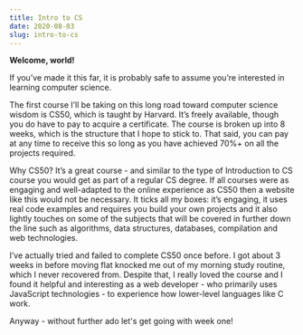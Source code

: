 ```yaml
---
title: Intro to CS
date: 2020-08-03
slug: intro-to-cs
---
```


**Welcome, world!**

If you’ve made it this far, it is probably safe to assume you’re interested in learning computer science.

The first course I’ll be taking on this long road toward computer science wisdom is CS50, which is taught by Harvard. It’s freely available, though you do have to pay to acquire a certificate. The course is broken up into 8 weeks, which is the structure that I hope to stick to. That said, you can pay at any time to receive this so long as you have achieved 70%+ on all the projects required.

Why CS50? It’s a great course - and similar to the type of Introduction to CS course you would get as part of a regular CS degree. If all courses were as engaging and well-adapted to the online experience as CS50 then a website like this would not be necessary. It ticks all my boxes: it’s engaging, it uses real code examples and requires you build your own projects and it also lightly touches on some of the subjects that will be covered in further down the line such as algorithms, data structures, databases, compilation and web technologies.

I’ve actually tried and failed to complete CS50 once before. I got about 3 weeks in before moving flat knocked me out of my morning study routine, which I never recovered from. Despite that, I really loved the course and I found it helpful and interesting as a web developer - who primarily uses JavaScript technologies - to experience how lower-level languages like C work.

Anyway - without further ado let's get going with week one!
